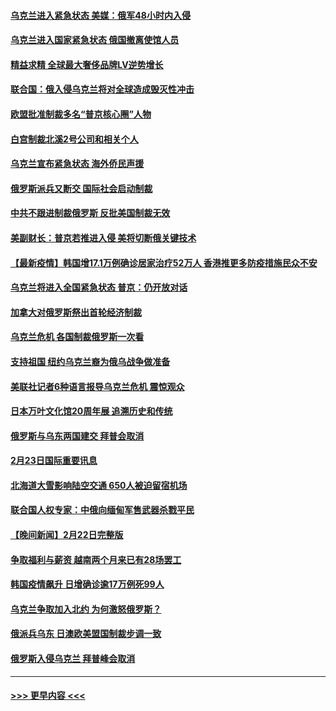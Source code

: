 #### [乌克兰进入紧急状态 美媒：俄军48小时内入侵](../pages/prog202/a103355936.md?t=02241050) 
#### [乌克兰进入国家紧急状态 俄国撤离使馆人员](../pages/prog202/a103355818.md?t=02241050) 
#### [精益求精 全球最大奢侈品牌LV逆势增长](../pages/prog202/a103355762.md?t=02241050) 
#### [联合国：俄入侵乌克兰将对全球造成毁灭性冲击](../pages/prog202/a103355748.md?t=02241050) 
#### [欧盟批准制裁多名“普京核心圈”人物](../pages/prog202/a103355554.md?t=02241050) 
#### [白宫制裁北溪2号公司和相关个人](../pages/prog202/a103355708.md?t=02241050) 
#### [乌克兰宣布紧急状态 海外侨民声援](../pages/prog202/a103355616.md?t=02241050) 
#### [俄罗斯派兵又断交 国际社会启动制裁](../pages/prog202/a103355584.md?t=02241050) 
#### [中共不跟进制裁俄罗斯 反批美国制裁无效](../pages/prog202/a103355545.md?t=02241050) 
#### [美副财长：普京若推进入侵 美将切断俄关键技术](../pages/prog202/a103355448.md?t=02241050) 
#### [【最新疫情】韩国增17.1万例确诊居家治疗52万人 香港推更多防疫措施民众不安](../pages/prog202/a103355571.md?t=02241050) 
#### [乌克兰将进入全国紧急状态 普京：仍开放对话](../pages/prog202/a103355491.md?t=02241050) 
#### [加拿大对俄罗斯祭出首轮经济制裁](../pages/prog202/a103355461.md?t=02241050) 
#### [乌克兰危机 各国制裁俄罗斯一次看](../pages/prog202/a103355157.md?t=02241050) 
#### [支持祖国 纽约乌克兰裔为俄乌战争做准备](../pages/prog202/a103355290.md?t=02241050) 
#### [美联社记者6种语言报导乌克兰危机 震惊观众](../pages/prog202/a103355281.md?t=02241050) 
#### [日本万叶文化馆20周年展 追溯历史和传统](../pages/prog202/a103355366.md?t=02241050) 
#### [俄罗斯与乌东两国建交 拜普会取消](../pages/prog202/a103355320.md?t=02241050) 
#### [2月23日国际重要讯息](../pages/prog202/a103355318.md?t=02241050) 
#### [北海道大雪影响陆空交通 650人被迫留宿机场](../pages/prog202/a103355229.md?t=02241050) 
#### [联合国人权专家：中俄向缅甸军售武器杀戮平民](../pages/prog202/a103355205.md?t=02241050) 
#### [【晚间新闻】2月22日完整版](../pages/prog202/a103355048.md?t=02241050) 
#### [争取福利与薪资 越南两个月来已有28场罢工](../pages/prog202/a103355143.md?t=02241050) 
#### [韩国疫情飙升 日增确诊逾17万例死99人](../pages/prog202/a103355141.md?t=02241050) 
#### [乌克兰争取加入北约 为何激怒俄罗斯？](../pages/prog202/a103355123.md?t=02241050) 
#### [俄派兵乌东 日澳欧美盟国制裁步调一致](../pages/prog202/a103354884.md?t=02241050) 
#### [俄罗斯入侵乌克兰 拜普峰会取消](../pages/prog202/a103355077.md?t=02241050) 

----
#### [ >>> 更早内容 <<< ](../indexes/prog202-earlier.md)
